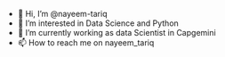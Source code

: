 - 👋 Hi, I’m @nayeem-tariq
- 👀 I’m interested in Data Science and Python
- 🌱 I’m currently working as data Scientist in Capgemini
- 📫 How to reach me on nayeem_tariq

<!---
nayeem-tariq/nayeem-tariq is a ✨ special ✨ repository because its `README.md` (this file) appears on your GitHub profile.
You can click the Preview link to take a look at your changes.
--->

